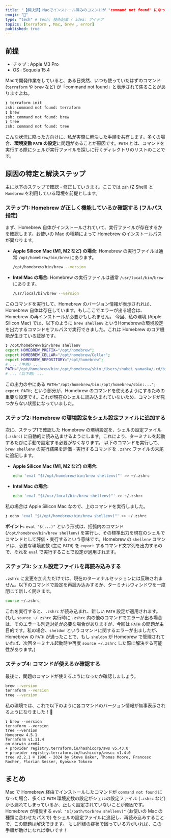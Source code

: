 ```yaml
---
title: "【解決済】Macでインストール済みのコマンドが "command not found" になった時の対処法"
emoji: "🍎"
type: "tech" # tech: 技術記事 / idea: アイデア
topics: [terraform , Mac, brew , error]
published: true
---
```


## 前提
- チップ : Apple M3 Pro
- OS : Sequoia 15.4

Macで開発作業をしていると、ある日突然、いつも使っていたはずのコマンド (`terraform` や `brew` など) が「command not found」と表示されて焦ることがありますよね。
```bash
❯ terraform init
zsh: command not found: terraform
❯ brew
zsh: command not found: brew
❯ tree
zsh: command not found: tree
```
こんな状況に陥った方向けに、私が実際に解決した手順を共有します。多くの場合、**環境変数 `PATH` の設定**に問題があることが原因です。`PATH` とは、コマンドを実行する際にシェルが実行ファイルを探しに行くディレクトリのリストのことです。

## 原因の特定と解決ステップ
主に以下のステップで確認・修正していきます。ここでは `zsh` (Z Shell) と `Homebrew` を利用している環境を前提とします。

### ステップ1: Homebrew が正しく機能しているか確認する (フルパス指定)
まず、Homebrew 自体がインストールされていて、実行ファイルが存在するかを確認します。お使いの Mac の種類によって Homebrew のインストールパスが異なります。
*   **Apple Silicon Mac (M1, M2 など) の場合:**
    Homebrew の実行ファイルは通常 `/opt/homebrew/bin/brew` にあります。
    ```bash
    /opt/homebrew/bin/brew --version
    ```
*   **Intel Mac の場合:**
    Homebrew の実行ファイルは通常 `/usr/local/bin/brew` にあります。
    ```bash
    /usr/local/bin/brew --version
    ```
このコマンドを実行して、Homebrew のバージョン情報が表示されれば、Homebrew 自体は存在しています。もしここでエラーが出る場合は、Homebrew の再インストールが必要かもしれません。
今回、私の環境 (Apple Silicon Mac) では、以下のように `brew shellenv` というHomebrewの環境設定を出力するコマンドをフルパスで実行できました。これは Homebrew のコア機能が生きている証拠です。

```bash
❯ /opt/homebrew/bin/brew shellenv
export HOMEBREW_PREFIX="/opt/homebrew";
export HOMEBREW_CELLAR="/opt/homebrew/Cellar";
export HOMEBREW_REPOSITORY="/opt/homebrew";
# ... (中略) ...
PATH="/opt/homebrew/bin:/opt/homebrew/sbin:/Users/shuhei.yamaoka/.rd/bin:/usr/local/bin:/System/Cryptexes/App/usr/bin:/usr/bin:/bin:/usr/sbin:/sbin:/var/run/com.apple.security.cryptexd/codex.system/bootstrap/usr/local/bin:/var/run/com.apple.security.cryptexd/codex.system/bootstrap/usr/bin:/var/run/com.apple.security.cryptexd/codex.system/bootstrap/usr/appleinternal/bin"; export PATH;
# ... (以下略) ...
```

この出力の中にある `PATH="/opt/homebrew/bin:/opt/homebrew/sbin:..."; export PATH;` という部分が、Homebrew のコマンドを使えるようにするための重要な設定です。これが現在のシェルに読み込まれていないため、コマンドが見つからない状態になっていました。

### ステップ2: Homebrew の環境設定をシェル設定ファイルに追加する
次に、ステップ1で確認した Homebrew の環境設定を、シェルの設定ファイル (`.zshrc`) に自動的に読み込ませるようにします。これにより、ターミナルを起動するたびに手動で設定する必要がなくなります。
以下のコマンドを実行して、`brew shellenv` の実行結果を評価・実行するコマンドを `.zshrc` ファイルの末尾に追記します。

*   **Apple Silicon Mac (M1, M2 など) の場合:**
    ```bash
    echo 'eval "$(/opt/homebrew/bin/brew shellenv)"' >> ~/.zshrc
    ```
*   **Intel Mac の場合:**
    ```bash
    echo 'eval "$(/usr/local/bin/brew shellenv)"' >> ~/.zshrc
    ```
私の場合は Apple Silicon Mac なので、上のコマンドを実行しました。

```bash
❯ echo 'eval "$(/opt/homebrew/bin/brew shellenv)"' >> ~/.zshrc
```

**ポイント:**
`eval "$(...)"` という形式は、括弧内のコマンド (`/opt/homebrew/bin/brew shellenv`) を実行し、その標準出力を現在のシェルでコマンドとして評価・実行するという意味です。Homebrew の `shellenv` コマンドは、必要な環境変数 (主に `PATH`) を `export` するコマンド文字列を出力するので、それを `eval` で実行することで設定が適用されます。

### ステップ3: シェル設定ファイルを再読み込みする
`.zshrc` に変更を加えただけでは、現在のターミナルセッションには反映されません。以下のコマンドで設定を再読み込みするか、ターミナルウィンドウを一度閉じて新しく開きます。

```bash
source ~/.zshrc
```

これを実行すると、`.zshrc` が読み込まれ、新しい `PATH` 設定が適用されます。
(もし `source ~/.zshrc` 実行時に `.zshrc` 内の他のコマンドでエラーが出る場合は、そのエラーも別途対処が必要な場合がありますが、今回は `PATH` の問題が主目的です。私の場合、`sheldon` というコマンドに関するエラーが出ましたが、Homebrew の `PATH` が通ったことで、もし `sheldon` が Homebrew で管理されていれば、次回ターミナル起動時や再度 `source ~/.zshrc` した際に解決する可能性があります。)

### ステップ4: コマンドが使えるか確認する
最後に、問題のコマンドが使えるようになったか確認しましょう。

```bash
brew --version
terraform --version
tree --version
```

私の環境では、これで以下のように各コマンドのバージョン情報が無事表示されるようになりました！🎉

```
❯ brew --version
terraform --version
tree --version
Homebrew 4.5.1
Terraform v1.11.4
on darwin_arm64
+ provider registry.terraform.io/hashicorp/aws v5.43.0
+ provider registry.terraform.io/hashicorp/awscc v1.4.0
tree v2.2.1 © 1996 - 2024 by Steve Baker, Thomas Moore, Francesc Rocher, Florian Sesser, Kyosuke Tokoro
```

## まとめ
Mac で Homebrew 経由でインストールしたコマンドが `command not found` になった場合、多くは `PATH` 環境変数の設定がシェルの設定ファイル (`.zshrc` など) から漏れてしまっているか、正しく設定されていないことが原因です。
Homebrew が推奨する `eval "$(/path/to/brew shellenv)"` (お使いの Mac の種類に合わせたパスで) をシェルの設定ファイルに追記し、再読み込みすることで、この問題は解決できます。
もし同様の症状で困っている方がいれば、この手順が助けになれば幸いです！
